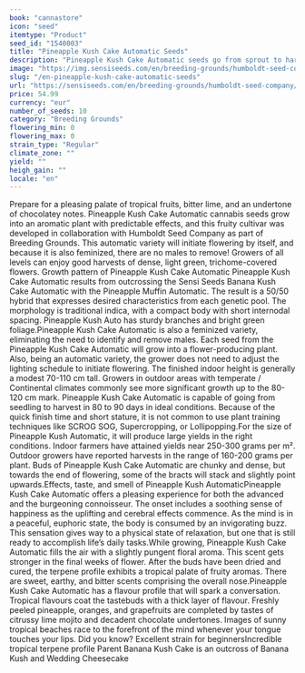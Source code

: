 ```yaml
---
book: "cannastore"
icon: "seed"
itemtype: "Product"
seed_id: "1540003"
title: "Pineapple Kush Cake Automatic Seeds"
description: "Pineapple Kush Cake Automatic seeds go from sprout to harvest in 80-90 days. Chunky light-green buds cover every branch tip of this tropical-tasting strain."
image: "https://img.sensiseeds.com/en/breeding-grounds/humboldt-seed-company/pineapple-kush-automatic-image.png"
slug: "/en-pineapple-kush-cake-automatic-seeds"
url: "https://sensiseeds.com/en/breeding-grounds/humboldt-seed-company/pineapple-kush-automatic?a_aid=cannastore"
price: 54.99
currency: "eur"
number_of_seeds: 10
category: "Breeding Grounds"
flowering_min: 0
flowering_max: 0
strain_type: "Regular"
climate_zone: ""
yield: ""
heigh_gain: ""
locale: "en"
---
```

Prepare for a pleasing palate of tropical fruits, bitter lime, and an undertone of chocolatey notes. Pineapple Kush Cake Automatic cannabis seeds grow into an aromatic plant with predictable effects, and this fruity cultivar was developed in collaboration with Humboldt Seed Company as part of Breeding Grounds. This automatic variety will initiate flowering by itself, and because it is also feminized, there are no males to remove! Growers of all levels can enjoy good harvests of dense, light green, trichome-covered flowers. Growth pattern of Pineapple Kush Cake Automatic Pineapple Kush Cake Automatic results from outcrossing the Sensi Seeds Banana Kush Cake Automatic with the Pineapple Muffin Automatic. The result is a 50/50 hybrid that expresses desired characteristics from each genetic pool. The morphology is traditional indica, with a compact body with short internodal spacing. Pineapple Kush Auto has sturdy branches and bright green foliage.Pineapple Kush Cake Automatic is also a feminized variety, eliminating the need to identify and remove males. Each seed from the Pineapple Kush Cake Automatic will grow into a flower-producing plant. Also, being an automatic variety, the grower does not need to adjust the lighting schedule to initiate flowering. The finished indoor height is generally a modest 70-110 cm tall. Growers in outdoor areas with temperate / Continental climates commonly see more significant growth up to the 80-120 cm mark. Pineapple Kush Cake Automatic is capable of going from seedling to harvest in 80 to 90 days in ideal conditions. Because of the quick finish time and short stature, it is not common to use plant training techniques like SCROG SOG, Supercropping, or Lollipopping.For the size of Pineapple Kush Automatic, it will produce large yields in the right conditions. Indoor farmers have attained yields near 250-300 grams per m². Outdoor growers have reported harvests in the range of 160-200 grams per plant. Buds of Pineapple Kush Cake Automatic are chunky and dense, but towards the end of flowering, some of the bracts will stack and slightly point upwards.Effects, taste, and smell of Pineapple Kush AutomaticPineapple Kush Cake Automatic offers a pleasing experience for both the advanced and the burgeoning connoisseur. The onset includes a soothing sense of happiness as the uplifting and cerebral effects commence. As the mind is in a peaceful, euphoric state, the body is consumed by an invigorating buzz. This sensation gives way to a physical state of relaxation, but one that is still ready to accomplish life’s daily tasks.While growing, Pineapple Kush Cake Automatic fills the air with a slightly pungent floral aroma. This scent gets stronger in the final weeks of flower. After the buds have been dried and cured, the terpene profile exhibits a tropical palate of fruity aromas. There are sweet, earthy, and bitter scents comprising the overall nose.Pineapple Kush Cake Automatic has a flavour profile that will spark a conversation. Tropical flavours coat the tastebuds with a thick layer of flavour. Freshly peeled pineapple, oranges, and grapefruits are completed by tastes of citrussy lime mojito and decadent chocolate undertones. Images of sunny tropical beaches race to the forefront of the mind whenever your tongue touches your lips. Did you know? Excellent strain for beginnersIncredible tropical terpene profile Parent Banana Kush Cake is an outcross of Banana Kush and Wedding Cheesecake
